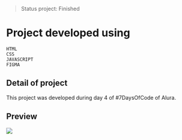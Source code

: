 >Status project: Finished
# Project developed using
```
HTML
CSS
JAVASCRIPT
FIGMA
```

## Detail of project
This project was developed during day 4 of #7DaysOfCode of Alura.

## Preview
![](./assets/img/preview.gif#vitrinedev)
